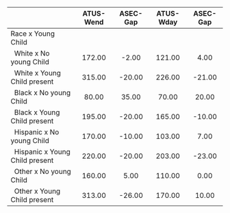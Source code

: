 
|                      |    ATUS-Wend |     ASEC-Gap |    ATUS-Wday |     ASEC-Gap |
| -------------------- | :----------: | :----------: | :----------: | :----------: |
| Race x Young Child   |              |              |              |              |
| &nbsp;&nbsp;White x No young Child |       172.00 |        -2.00 |       121.00 |         4.00 |
| &nbsp;&nbsp;White x Young Child present |       315.00 |       -20.00 |       226.00 |       -21.00 |
| &nbsp;&nbsp;Black x No young Child |        80.00 |        35.00 |        70.00 |        20.00 |
| &nbsp;&nbsp;Black x Young Child present |       195.00 |       -20.00 |       165.00 |       -10.00 |
| &nbsp;&nbsp;Hispanic x No young Child |       170.00 |       -10.00 |       103.00 |         7.00 |
| &nbsp;&nbsp;Hispanic x Young Child present |       220.00 |       -20.00 |       203.00 |       -23.00 |
| &nbsp;&nbsp;Other x No young Child |       160.00 |         5.00 |       110.00 |         0.00 |
| &nbsp;&nbsp;Other x Young Child present |       313.00 |       -26.00 |       170.00 |        10.00 |

